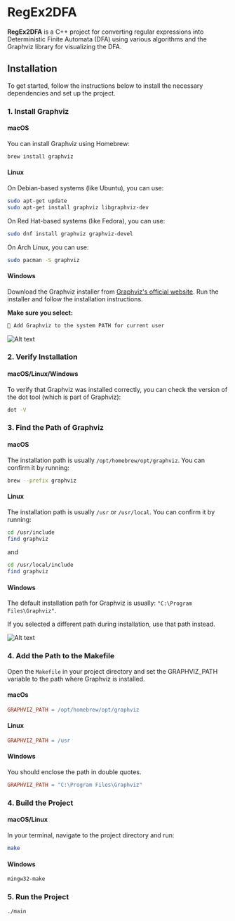 # RegEx2DFA

**RegEx2DFA** is a C++ project for converting regular expressions into Deterministic Finite Automata (DFA) using various algorithms and the Graphviz library for visualizing the DFA.

## Installation

To get started, follow the instructions below to install the necessary dependencies and set up the project.

### 1. Install Graphviz

#### macOS

You can install Graphviz using Homebrew:

```bash
brew install graphviz
```

#### Linux

On Debian-based systems (like Ubuntu), you can use:

```bash
sudo apt-get update
sudo apt-get install graphviz libgraphviz-dev

```

On Red Hat-based systems (like Fedora), you can use:

```bash
sudo dnf install graphviz graphviz-devel
```

On Arch Linux, you can use:

```bash
sudo pacman -S graphviz
```

#### Windows

Download the Graphviz installer from [Graphviz's official website](https://graphviz.org/download/).
Run the installer and follow the installation instructions.

**Make sure you select:**

```bash
🔘 Add Graphviz to the system PATH for current user
```

![Alt text](https://global.discourse-cdn.com/graphviz/original/1X/754680b6a7f66af5318b6deed62a3e8f5c0d34f2.png)

### 2. Verify Installation

#### macOS/Linux/Windows

To verify that Graphviz was installed correctly, you can check the version of the dot tool (which is part of Graphviz):

```bash
dot -V
```

### 3. Find the Path of Graphviz

#### macOS

The installation path is usually `/opt/homebrew/opt/graphviz`. You can confirm it by running:

```bash
brew --prefix graphviz
```

#### Linux

The installation path is usually `/usr` or `/usr/local`. You can confirm it by running:

```bash
cd /usr/include
find graphviz
```

and

```bash
cd /usr/local/include
find graphviz
```

#### Windows

The default installation path for Graphviz is usually: `"C:\Program Files\Graphviz"`.

If you selected a different path during installation, use that path instead.

![Alt text](https://global.discourse-cdn.com/graphviz/original/1X/ac7f10c21d821a1aa78b4eaf4ac253cda2b775bc.png)

### 4. Add the Path to the Makefile

Open the `Makefile` in your project directory and set the GRAPHVIZ_PATH variable to the path where Graphviz is installed.

#### macOs

```makefile
GRAPHVIZ_PATH = /opt/homebrew/opt/graphviz
```

#### Linux

```makefile
GRAPHVIZ_PATH = /usr
```

#### Windows

You should enclose the path in double quotes.

```makefile
GRAPHVIZ_PATH = "C:\Program Files\Graphviz"
```

### 4. Build the Project

#### macOS/Linux

In your terminal, navigate to the project directory and run:

```bash
make
```

#### Windows

```bash
mingw32-make
```

### 5. Run the Project

```bash
./main
```
